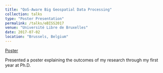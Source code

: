 ```yaml
---
title: "QoS-Aware Big Geospatial Data Processing"
collection: talks
type: "Poster Presentation"
permalink: /talks/eBISS2017
venue: "Université Libre de Bruxelles"
date: 2017-07-02
location: "Brussels, Belgium"
---
```


[Poster](https://cs.ulb.ac.be/conferences/ebiss2017/files/posters/aljawarneh_ebiss2017_poster.pdf)

Presented a poster explaining the outcomes of my research through my first year at Ph.D.
